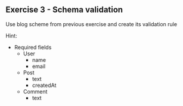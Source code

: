 ## Exercise 3 - Schema validation

Use blog scheme from previous exercise and create its validation rule


Hint:

- Required fields 
    - User
        - name
        - email
    - Post
        - text
        - createdAt
    - Comment
        - text 
